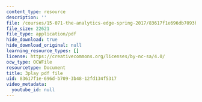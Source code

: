 ```yaml
---
content_type: resource
description: ''
file: /courses/15-071-the-analytics-edge-spring-2017/83617f1e696db7093b4812fd134f5317_Vd6yR63nfHY.pdf
file_size: 22621
file_type: application/pdf
hide_download: true
hide_download_original: null
learning_resource_types: []
license: https://creativecommons.org/licenses/by-nc-sa/4.0/
ocw_type: OCWFile
resourcetype: Document
title: 3play pdf file
uid: 83617f1e-696d-b709-3b48-12fd134f5317
video_metadata:
  youtube_id: null
---
```


